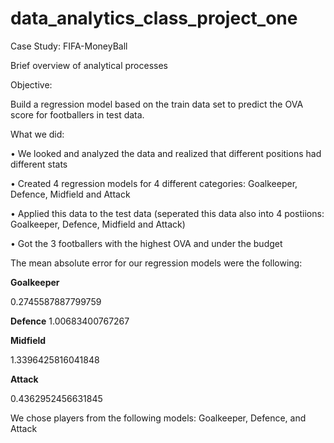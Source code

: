 # data_analytics_class_project_one
Case Study: FIFA-MoneyBall


Brief overview of analytical processes


Objective:

Build a regression model based on the train data set to predict the OVA score for footballers in test data.

What we did:

•	We looked and analyzed the data and realized that different positions had different stats

•	Created 4 regression models for 4 different categories: Goalkeeper, Defence, Midfield and Attack 

•	Applied this data to the test data (seperated this data also into 4 postiions: Goalkeeper, Defence, Midfield and Attack)

•	Got the 3 footballers with the highest OVA and under the budget

The mean absolute error for our regression models were the following:

**Goalkeeper**

0.2745587887799759

**Defence**
1.00683400767267

**Midfield** 

1.3396425816041848

**Attack**

0.4362952456631845


We chose players from the following models:
Goalkeeper, Defence, and Attack




